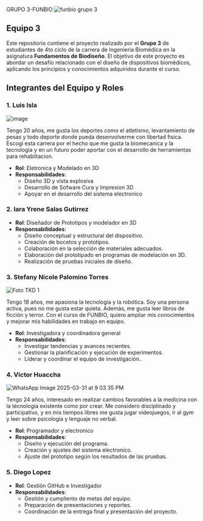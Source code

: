 GRUPO 3-FUNBIO 
![funbio grupo 3](https://github.com/user-attachments/assets/a00fd76c-2a88-4877-ac32-5d024b8ab318)
## Equipo 3

Este repositorio contiene el proyecto realizado por el **Grupo 3** de estudiantes de 4to ciclo de la carrera de Ingeniería Biomédica en la asignatura **Fundamentos de Biodiseño**. El objetivo de este proyecto es abordar un desafío relacionado con el diseño de dispositivos biomédicos, aplicando los principios y conocimientos adquiridos durante el curso.

## Integrantes del Equipo y Roles

### 1. **Luis Isla**
![image](https://github.com/user-attachments/assets/ce5c1615-47f4-4c09-aa16-9407502ebd20)

Tengo 20 años, me gusta los deportes como el atletismo, levantamiento de pesas y todo deporte donde pueda desenvolverme con libertad fisica. Escogi esta carrera por el hecho que me gusta la biomecanica y la tecnologia y en un futuro poder aportar con el desarrollo de herramientas para rehablitacion.

   - **Rol**: Eletronica y Modelado en 3D
   - **Responsabilidades**:
     - Diseño 3D y vista explosiva
     - Desarrollo de Sofware Cura y Impresion 3D
     - Apoyar en el desarrollo del sistema electronico

### 2. Iara Yrene Salas Gutirrez
   - **Rol**: Diseñador de Prototipos y modelador en 3D
   - **Responsabilidades**:
     - Diseño conceptual y estructural del dispositivo.
     - Creación de bocetos y prototipos.
     - Colaboración en la selección de materiales adecuados.
     - Elaboración del prototipado en programas de modelación en 3D.
     - Realización de pruebas iniciales de diseño.

### 3. Stefany Nicole Palomino Torres 
![Foto TKD 1](https://github.com/user-attachments/assets/f10809be-5361-4d62-9bfe-be7df4688642)

Tengo 18 años, me apasiona la tecnología y la robótica. Soy una persona activa, pues no me gusta estar quieta. Además, me gusta leer libros de ficción y terror. Con el curso de FUNBIO, quiero ampliar mis conocimientos y mejorar mis habilidades en trabajo en equipo.
   - **Rol**: Investigadora y coordinadora general 
   - **Responsabilidades**:
     - Investigar tendencias y avances recientes.
     - Gestionar la planificación y ejecución de experimentos.
     - Liderar y coordinar el equipo de investigación..

### 4. **Victor Huaccha**
![WhatsApp Image 2025-03-31 at 9 03 35 PM](https://github.com/user-attachments/assets/cf1308d2-0398-4e5f-a7a9-f93f83815baf)

Tengo 24 años, interesado en realizar cambios favorables a la medicina con la técnología existente como por crear. Me considero disciplinado y participativo, y en mis tiempos libres me gusta jugar videojuegos, ir al gym y leer sobre psicología y lenguaje no verbal.
   - **Rol**: Programador y electronico 
   - **Responsabilidades**:
     - Diseño y ejecución del programa.
     - Creación y ajustes del sistema electronico.
     - Ajuste del prototipo según los resultados de las pruebas.

### 5. **Diego Lopez**
   - **Rol**: Gestión GitHub e Investigador
   - **Responsabilidades**:
     - Gestión y cumpliento de metas del equipo.
     - Preparación de presentaciones y reportes.
     - Coordinación de la entrega final y presentación del proyecto.
